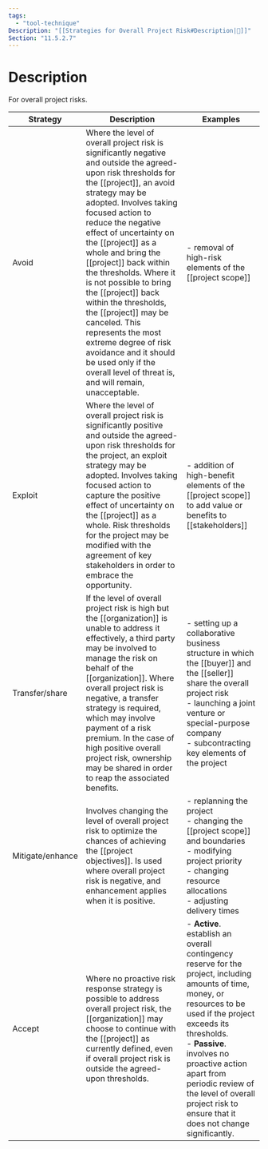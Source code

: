 ```yaml
---
tags:
  - "tool-technique"
Description: "[[Strategies for Overall Project Risk#Description|📝]]"
Section: "11.5.2.7"
---
```

# Description
For overall project risks.

| Strategy | Description | Examples |
| ---- | ---- | ---- |
| Avoid | Where the level of overall project risk is significantly negative and outside the agreed-upon risk thresholds for the [[project]], an avoid strategy may be adopted. Involves taking focused action to reduce the negative effect of uncertainty on the [[project]] as a whole and bring the [[project]] back within the thresholds. Where it is not possible to bring the [[project]] back within the thresholds, the [[project]] may be canceled. This represents the most extreme degree of risk avoidance and it should be used only if the overall level of threat is, and will remain, unacceptable. | - removal of high-risk elements of the [[project scope]] |
| Exploit | Where the level of overall project risk is significantly positive and outside the agreed-upon risk thresholds for the project, an exploit strategy may be adopted. Involves taking focused action to capture the positive effect of uncertainty on the [[project]] as a whole. Risk thresholds for the project may be modified with the agreement of key stakeholders in order to embrace the opportunity. | - addition of high-benefit elements of the [[project scope]] to add value or benefits to [[stakeholders]] |
| Transfer/share | If the level of overall project risk is high but the [[organization]] is unable to address it effectively, a third party may be involved to manage the risk on behalf of the [[organization]]. Where overall project risk is negative, a transfer strategy is required, which may involve payment of a risk premium. In the case of high positive overall project risk, ownership may be shared in order to reap the associated benefits.  | - setting up a collaborative business structure in which the [[buyer]] and the [[seller]] share the overall project risk<br>- launching a joint venture or special-purpose company<br>- subcontracting key elements of the project |
| Mitigate/enhance | Involves changing the level of overall project risk to optimize the chances of achieving the [[project objectives]]. Is used where overall project risk is negative, and enhancement applies when it is positive. | - replanning the project<br>- changing the [[project scope]] and boundaries<br>- modifying project priority<br>- changing resource allocations<br>- adjusting delivery times |
| Accept | Where no proactive risk response strategy is possible to address overall project risk, the [[organization]] may choose to continue with the [[project]] as currently defined, even if overall project risk is outside the agreed-upon thresholds. | - **Active**. establish an overall contingency reserve for the project, including amounts of time, money, or resources to be used if the project exceeds its thresholds.<br>- **Passive**. involves no proactive action apart from periodic review of the level of overall project risk to ensure that it does not change significantly. |
